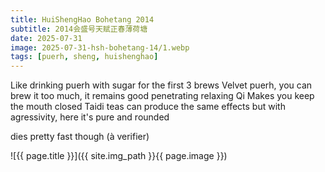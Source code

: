 ```yaml
---
title: HuiShengHao Bohetang 2014
subtitle: 2014会盛号天赋正春薄荷塘
date: 2025-07-31
image: 2025-07-31-hsh-bohetang-14/1.webp
tags: [puerh, sheng, huishenghao]
---
```

Like drinking puerh with sugar for the first 3 brews
Velvet puerh, you can brew it too much, it remains good
penetrating relaxing Qi
Makes you keep the mouth closed
Taidi teas can produce the same effects but with agressivity, here it's pure and rounded

dies pretty fast though (à verifier)

![{{ page.title }}]({{ site.img_path }}{{ page.image }})
